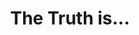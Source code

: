 ---
layout: post
title: The Truth is...
description: 
category: Essay
tags: []
image: 
    feature: ironman.jpg
---